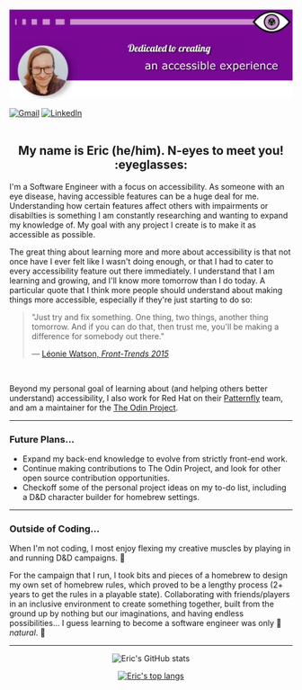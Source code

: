 <img alt="A banner with the text, 'dedicated to creating an accessible experience.'" src="./gitbanner.png">

<a href="mailto:ejo10488@gmail.com"><img alt="Gmail" src="https://img.shields.io/badge/Gmail-D14836?style=for-the-badge&logo=gmail&logoColor=white" /></a>
<a href="https://www.linkedin.com/in/ericolkowski/"><img alt="LinkedIn" src="https://img.shields.io/badge/linkedin%20-%230077B5.svg?&style=for-the-badge&logo=linkedin&logoColor=white" /></a>
<br><br>
<h2 align="center">My name is Eric (he/him). N-eyes to meet you! :eyeglasses:</h2>

I'm a Software Engineer with a focus on accessibility. As someone with an eye disease, having accessible features can be a huge deal for me. Understanding how certain features affect others with impairments or disabilties is something I am constantly researching and wanting to expand my knowledge of. My goal with any project I create is to make it as accessible as possible.

The great thing about learning more and more about accessibility is that not once have I ever felt like I wasn't doing enough, or that I had to cater to every accessibility feature out there immediately. I understand that I am learning and growing, and I'll know more tomorrow than I do today. A particular quote that I think more people should understand about making things more accessible, especially if they're just starting to do so:

> "Just try and fix something. One thing, two things, another thing tomorrow. And if you can do that, then trust me, you'll be making a difference for somebody out there."
>
>  — [Léonie Watson, *Front-Trends 2015*](https://www.youtube.com/watch?v=qdB8SRhqvFc&t=1418s)

<br>

Beyond my personal goal of learning about (and helping others better understand) accessibility, I also work for Red Hat on their [Patternfly](https://www.patternfly.org/v4/) team, and am a maintainer for the [The Odin Project](https://www.theodinproject.com/). 

---

### Future Plans...

- Expand my back-end knowledge to evolve from strictly front-end work.
- Continue making contributions to The Odin Project, and look for other open source contribution opportunities.
- Checkoff some of the personal project ideas on my to-do list, including a D&D character builder for homebrew settings.

---

### Outside of Coding...

When I'm not coding, I most enjoy flexing my creative muscles by playing in and running D&D campaigns. :game_die:

For the campaign that I run, I took bits and pieces of a homebrew to design my own set of homebrew rules, which proved to be a lengthy process (2+ years to get the rules in a playable state). Collaborating with friends/players in an inclusive environment to create something together, built from the ground up by nothing but our imaginations, and having endless possibilities... I guess learning to become a software engineer was only :game_die: *natural*. :game_die:

---
<div align="center">
  
![Eric's GitHub stats](https://github-readme-stats.vercel.app/api?username=thatblindgeye&hide=stars&show_icons=true&theme=midnight-purple&include_all_commits=true)

[![Eric's top langs](https://github-readme-stats.vercel.app/api/top-langs/?username=thatblindgeye&layout=compact&theme=midnight-purple&langs_count=6)](https://github.com/thatblindgeye/github-readme-stats)
  
</div>
